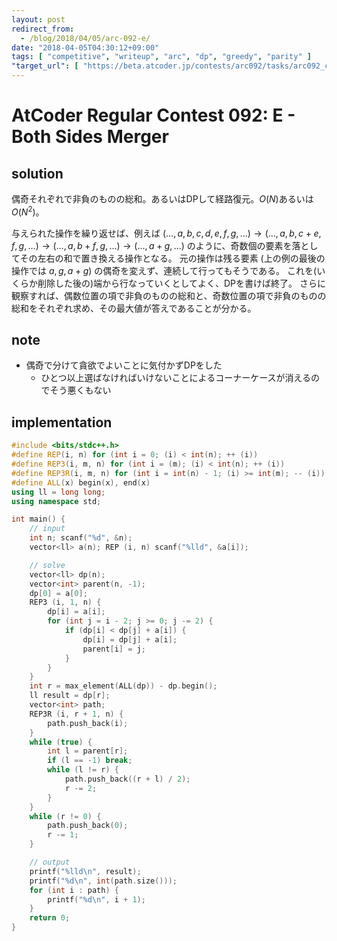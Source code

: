 ```yaml
---
layout: post
redirect_from:
  - /blog/2018/04/05/arc-092-e/
date: "2018-04-05T04:30:12+09:00"
tags: [ "competitive", "writeup", "arc", "dp", "greedy", "parity" ]
"target_url": [ "https://beta.atcoder.jp/contests/arc092/tasks/arc092_c" ]
---
```


# AtCoder Regular Contest 092: E - Both Sides Merger

## solution

偶奇それぞれで非負のものの総和。あるいはDPして経路復元。$O(N)$あるいは$O(N^2)$。

与えられた操作を繰り返せば、例えば $(\dots, a, b, c, d, e, f, g, \dots) \to (\dots, a, b, c + e, f, g, \dots) \to (\dots, a, b + f, g, \dots) \to (\dots, a + g, \dots)$ のように、奇数個の要素を落としてその左右の和で置き換える操作となる。
元の操作は残る要素 (上の例の最後の操作では $a, g, a + g$) の偶奇を変えず、連続して行ってもそうである。
これを(いくらか削除した後の)端から行なっていくとしてよく、DPを書けば終了。
さらに観察すれば、偶数位置の項で非負のものの総和と、奇数位置の項で非負のものの総和をそれぞれ求め、その最大値が答えであることが分かる。

## note

-   偶奇で分けて貪欲でよいことに気付かずDPをした
    -   ひとつ以上選ばなければいけないことによるコーナーケースが消えるのでそう悪くもない

## implementation

``` c++
#include <bits/stdc++.h>
#define REP(i, n) for (int i = 0; (i) < int(n); ++ (i))
#define REP3(i, m, n) for (int i = (m); (i) < int(n); ++ (i))
#define REP3R(i, m, n) for (int i = int(n) - 1; (i) >= int(m); -- (i))
#define ALL(x) begin(x), end(x)
using ll = long long;
using namespace std;

int main() {
    // input
    int n; scanf("%d", &n);
    vector<ll> a(n); REP (i, n) scanf("%lld", &a[i]);

    // solve
    vector<ll> dp(n);
    vector<int> parent(n, -1);
    dp[0] = a[0];
    REP3 (i, 1, n) {
        dp[i] = a[i];
        for (int j = i - 2; j >= 0; j -= 2) {
            if (dp[i] < dp[j] + a[i]) {
                dp[i] = dp[j] + a[i];
                parent[i] = j;
            }
        }
    }
    int r = max_element(ALL(dp)) - dp.begin();
    ll result = dp[r];
    vector<int> path;
    REP3R (i, r + 1, n) {
        path.push_back(i);
    }
    while (true) {
        int l = parent[r];
        if (l == -1) break;
        while (l != r) {
            path.push_back((r + l) / 2);
            r -= 2;
        }
    }
    while (r != 0) {
        path.push_back(0);
        r -= 1;
    }

    // output
    printf("%lld\n", result);
    printf("%d\n", int(path.size()));
    for (int i : path) {
        printf("%d\n", i + 1);
    }
    return 0;
}
```
